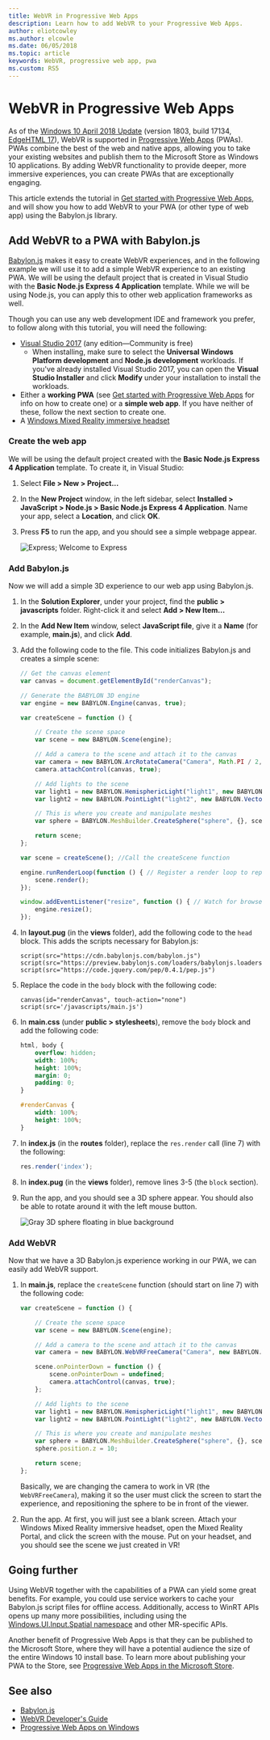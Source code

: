 ```yaml
---
title: WebVR in Progressive Web Apps
description: Learn how to add WebVR to your Progressive Web Apps.
author: eliotcowley
ms.author: elcowle
ms.date: 06/05/2018
ms.topic: article
keywords: WebVR, progressive web app, pwa
ms.custom: RS5
---
```


# WebVR in Progressive Web Apps

As of the [Windows 10 April 2018 Update](https://blogs.windows.com/windowsexperience/2018/04/27/make-the-most-of-your-time-with-the-new-windows-10-update/) (version 1803, build 17134, [EdgeHTML 17](/microsoft-edge/edgehtml/)), WebVR is supported in [Progressive Web Apps](/microsoft-edge/progressive-web-apps) (PWAs). PWAs combine the best of the web and native apps, allowing you to take your existing websites and publish them to the Microsoft Store as Windows 10 applications. By adding WebVR functionality to provide deeper, more immersive experiences, you can create PWAs that are exceptionally engaging.

This article extends the tutorial in [Get started with Progressive Web Apps](/microsoft-edge/progressive-web-apps/get-started), and will show you how to add WebVR to your PWA (or other type of web app) using the Babylon.js library.

## Add WebVR to a PWA with Babylon.js

[Babylon.js](https://www.babylonjs.com/) makes it easy to create WebVR experiences, and in the following example we will use it to add a simple WebVR experience to an existing PWA. We will be using the default project that is created in Visual Studio with the **Basic Node.js Express 4 Application** template. While we will be using Node.js, you can apply this to other web application frameworks as well.

Though you can use any web development IDE and framework you prefer, to follow along with this tutorial, you will need the following:

* [Visual Studio 2017](https://www.visualstudio.com/downloads/) (any edition&mdash;Community is free)
    * When installing, make sure to select the **Universal Windows Platform development** and **Node.js development** workloads. If you've already installed Visual Studio 2017, you can open the **Visual Studio Installer** and click **Modify** under your installation to install the workloads.
* Either a **working PWA** (see [Get started with Progressive Web Apps](/microsoft-edge/progressive-web-apps/get-started) for info on how to create one) or a **simple web app**. If you have neither of these, follow the next section to create one.
* A [Windows Mixed Reality immersive headset](/windows/mixed-reality/immersive-headset-hardware-details)

### Create the web app

We will be using the default project created with the **Basic Node.js Express 4 Application** template. To create it, in Visual Studio:

1. Select **File > New > Project...**

2. In the **New Project** window, in the left sidebar, select **Installed > JavaScript > Node.js > Basic Node.js Express 4 Application**. Name your app, select a **Location**, and click **OK**.

3. Press **F5** to run the app, and you should see a simple webpage appear.

    ![Express; Welcome to Express](img/express-webpage.png)

### Add Babylon.js

Now we will add a simple 3D experience to our web app using Babylon.js.

1. In the **Solution Explorer**, under your project, find the **public > javascripts** folder. Right-click it and select **Add > New Item...**

2. In the **Add New Item** window, select **JavaScript file**, give it a **Name** (for example, **main.js**), and click **Add**.

3. Add the following code to the file. This code initializes Babylon.js and creates a simple scene:

    ```js
    // Get the canvas element 
    var canvas = document.getElementById("renderCanvas");

    // Generate the BABYLON 3D engine
    var engine = new BABYLON.Engine(canvas, true);

    var createScene = function () {

        // Create the scene space
        var scene = new BABYLON.Scene(engine);

        // Add a camera to the scene and attach it to the canvas
        var camera = new BABYLON.ArcRotateCamera("Camera", Math.PI / 2, Math.PI / 2, 2, BABYLON.Vector3.Zero(), scene);
        camera.attachControl(canvas, true);

        // Add lights to the scene
        var light1 = new BABYLON.HemisphericLight("light1", new BABYLON.Vector3(1, 1, 0), scene);
        var light2 = new BABYLON.PointLight("light2", new BABYLON.Vector3(0, 1, -1), scene);

        // This is where you create and manipulate meshes
        var sphere = BABYLON.MeshBuilder.CreateSphere("sphere", {}, scene);

        return scene;
    };

    var scene = createScene(); //Call the createScene function

    engine.runRenderLoop(function () { // Register a render loop to repeatedly render the scene
        scene.render();
    });

    window.addEventListener("resize", function () { // Watch for browser/canvas resize events
        engine.resize();
    });
    ```

4. In **layout.pug** (in the **views** folder), add the following code to the `head` block. This adds the scripts necessary for Babylon.js:

    ```pug
    script(src="https://cdn.babylonjs.com/babylon.js")
    script(src="https://preview.babylonjs.com/loaders/babylonjs.loaders.min.js")
    script(src="https://code.jquery.com/pep/0.4.1/pep.js")
    ```

5. Replace the code in the `body` block with the following code:

    ```pug
    canvas(id="renderCanvas", touch-action="none")
    script(src='/javascripts/main.js')
    ```

6. In **main.css** (under **public > stylesheets**), remove the `body` block and add the following code:

    ```css
    html, body {
        overflow: hidden;
        width: 100%;
        height: 100%;
        margin: 0;
        padding: 0;
    }

    #renderCanvas {
        width: 100%;
        height: 100%;
    }
    ```

7. In **index.js** (in the **routes** folder), replace the `res.render` call (line 7) with the following:

    ```js
    res.render('index');
    ```

8. In **index.pug** (in the **views** folder), remove lines 3-5 (the `block` section).

9. Run the app, and you should see a 3D sphere appear. You should also be able to rotate around it with the left mouse button.

    ![Gray 3D sphere floating in blue background](img/babylon-sphere.png)

### Add WebVR

Now that we have a 3D Babylon.js experience working in our PWA, we can easily add WebVR support.

1. In **main.js**, replace the `createScene` function (should start on line 7) with the following code:

    ```js
    var createScene = function () {

        // Create the scene space
        var scene = new BABYLON.Scene(engine);

        // Add a camera to the scene and attach it to the canvas
        var camera = new BABYLON.WebVRFreeCamera("Camera", new BABYLON.Vector3(0, 0, 0), scene);

        scene.onPointerDown = function () {
            scene.onPointerDown = undefined;
            camera.attachControl(canvas, true);
        };

        // Add lights to the scene
        var light1 = new BABYLON.HemisphericLight("light1", new BABYLON.Vector3(1, 1, 0), scene);
        var light2 = new BABYLON.PointLight("light2", new BABYLON.Vector3(0, 1, -1), scene);

        // This is where you create and manipulate meshes
        var sphere = BABYLON.MeshBuilder.CreateSphere("sphere", {}, scene);
        sphere.position.z = 10;

        return scene;
    };
    ```

    Basically, we are changing the camera to work in VR (the `WebVRFreeCamera`), making it so the user must click the screen to start the experience, and repositioning the sphere to be in front of the viewer.

2. Run the app. At first, you will just see a blank screen. Attach your Windows Mixed Reality immersive headset, open the Mixed Reality Portal, and click the screen with the mouse. Put on your headset, and you should see the scene we just created in VR!

## Going further

Using WebVR together with the capabilities of a PWA can yield some great benefits. For example, you could use service workers to cache your Babylon.js script files for offline access. Additionally, access to WinRT APIs opens up many more possibilities, including using the [Windows.UI.Input.Spatial namespace](/uwp/api/windows.ui.input.spatial) and other MR-specific APIs.

Another benefit of Progressive Web Apps is that they can be published to the Microsoft Store, where they will have a potential audience the size of the entire Windows 10 install base. To learn more about publishing your PWA to the Store, see [Progressive Web Apps in the Microsoft Store](/microsoft-edge/progressive-web-apps/microsoft-store).

## See also

* [Babylon.js](https://www.babylonjs.com/)
* [WebVR Developer's Guide](index.md)
* [Progressive Web Apps on Windows](/microsoft-edge/progressive-web-apps
)